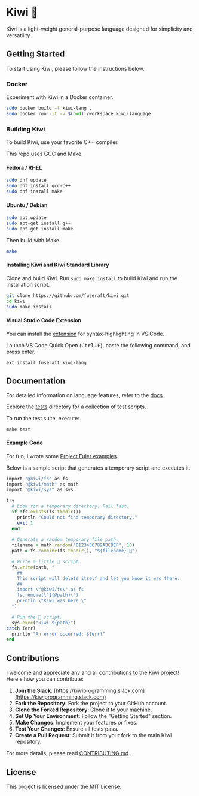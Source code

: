 # Kiwi 🥝

Kiwi is a light-weight general-purpose language designed for simplicity and versatility.

## Getting Started

To start using Kiwi, please follow the instructions below.

### Docker

Experiment with Kiwi in a Docker container.

```bash
sudo docker build -t kiwi-lang .
sudo docker run -it -v $(pwd):/workspace kiwi-language
```

### Building Kiwi

To build Kiwi, use your favorite C++ compiler.

This repo uses GCC and Make.

#### Fedora / RHEL

```bash
sudo dnf update
sudo dnf install gcc-c++
sudo dnf install make
```

#### Ubuntu / Debian

```bash
sudo apt update
sudo apt-get install g++
sudo apt-get install make
```

Then build with Make.

```bash
make
```

#### Installing Kiwi and Kiwi Standard Library

Clone and build Kiwi.  Run `sudo make install` to build Kiwi and run the installation script.

```bash
git clone https://github.com/fuseraft/kiwi.git
cd kiwi
sudo make install
```

#### Visual Studio Code Extension

You can install the [extension](https://marketplace.visualstudio.com/items?itemName=fuseraft.kiwi-lang) for syntax-highlighting in VS Code.

Launch VS Code Quick Open (<kbd>Ctrl</kbd>+<kbd>P</kbd>), paste the following command, and press enter.
```
ext install fuseraft.kiwi-lang
```

## Documentation

For detailed information on language features, refer to the [docs](docs/README.md).

Explore the [tests](tests/) directory for a collection of test scripts. 

To run the test suite, execute:

```shell
make test
```

#### Example Code

For fun, I wrote some [Project Euler examples](examples/project_euler/).

Below is a sample script that generates a temporary script and executes it.

```ruby
import "@kiwi/fs" as fs
import "@kiwi/math" as math
import "@kiwi/sys" as sys

try
  # Look for a temporary directory. Fail fast.
  if !fs.exists(fs.tmpdir())
    println "Could not find temporary directory."
    exit 1
  end
  
  # Generate a random temporary file path.
  filename = math.random("0123456789ABCDEF", 10)
  path = fs.combine(fs.tmpdir(), "${filename}.🥝")

  # Write a little 🥝 script.
  fs.write(path, "
    ##
    This script will delete itself and let you know it was there.
    ##
    import \"@kiwi/fs\" as fs
    fs.remove(\"${@path}\")
    println \"Kiwi was here.\"
  ")

  # Run the 🥝 script.
  sys.exec("kiwi ${path}")
catch (err)
  println "An error occurred: ${err}"
end
```

## Contributions

I welcome and appreciate any and all contributions to the Kiwi project! Here's how you can contribute:

1. **Join the Slack**: [https://kiwiprogramming.slack.com](https://kiwiprogramming.slack.com)
2. **Fork the Repository**: Fork the project to your GitHub account.
3. **Clone the Forked Repository**: Clone it to your machine.
4. **Set Up Your Environment**: Follow the "Getting Started" section.
5. **Make Changes**: Implement your features or fixes.
6. **Test Your Changes**: Ensure all tests pass.
7. **Create a Pull Request**: Submit it from your fork to the main Kiwi repository.

For more details, please read [CONTRIBUTING.md](CONTRIBUTING.md).

## License

This project is licensed under the [MIT License](LICENSE).
